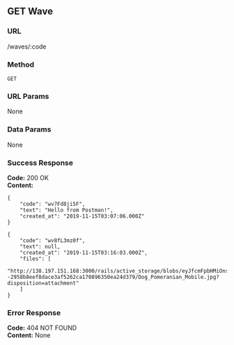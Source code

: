 ## GET Wave

### URL
/waves/:code

### Method
`GET`

### URL Params
None

### Data Params
None

### Success Response
**Code:** 200 OK\
**Content:**
```
{
    "code": "wv7Fd8ji5F",
    "text": "Hello from Postman!",
    "created_at": "2019-11-15T03:07:06.000Z"
}
```
```
{
    "code": "wv8fL3mz0f",
    "text": null,
    "created_at": "2019-11-15T03:16:03.000Z",
    "files": [
        "http://138.197.151.168:3000/rails/active_storage/blobs/eyJfcmFpbHMiOnsibWVzc2FnZSI6IkJBaHBBYnM9IiwiZXhwIjpudWxsLCJwdXIiOiJibG9iX2lkIn19--2958b8eef8dace3af5262ca170896350ea24d379/Dog_Pomeranian_Mobile.jpg?disposition=attachment"
    ]
}
```

### Error Response
**Code:** 404 NOT FOUND\
**Content:** None
